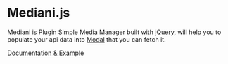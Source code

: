 Mediani.js
==========

Mediani is Plugin Simple Media Manager built with [jQuery](http://jquery.com), will help you to populate your api data into [Modal](http://getbootstrap.com/javascript/#modals) that you can fetch it.

[Documentation & Example](http://antoniputra.github.io/mediani)
